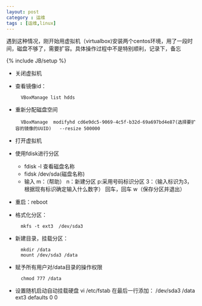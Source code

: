 ```yaml
---
layout: post
category : 运维
tags : [运维,linux]
---
```


 遇到这种情况，刚开始用虚拟机（virtualbox)安装两个centos环境，用了一段时间，磁盘不够了，需要扩容。具体操作过程中不是特别顺利，记录下，备忘
<!--break-->

{% include JB/setup %}


* 关闭虚拟机
* 查看镜像id：

		VBoxManage list hdds

* 重新分配磁盘空间

		VBoxManage  modifyhd cd6e9dc5-9069-4c5f-b32d-69a697bd4e87(选择要扩容的镜像的UUID)   --resize 500000
* 打开虚拟机
* 使用fdisk进行分区
		
	* fdisk -l 查看磁盘名称
	* fidsk /dev/sda(磁盘名称) 
	* 输入 m：（帮助） n：新建分区 p:采用号码标识分区 3：（输入标识为3，根据现有标识确定输入什么数字） 回车，回车 w（保存分区并退出）
* 重启：reboot
* 格式化分区：
	
		mkfs -t ext3  /dev/sda3 
* 新建目录，挂载分区：
		
		mkdir /data
		mount /dev/sda3 /data
* 赋予所有用户对/data目录的操作权限
		
		chmod 777 /data
* 设置随机启动自动挂载硬盘
	vi /etc/fstab
	在最后一行添加：
	/dev/sda3               /data                   ext3    defaults        0 0